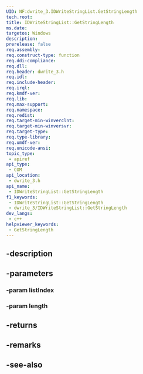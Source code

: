 ```yaml
---
UID: NF:dwrite_3.IDWriteStringList.GetStringLength
tech.root: 
title: IDWriteStringList::GetStringLength
ms.date: 
targetos: Windows
description: 
prerelease: false
req.assembly: 
req.construct-type: function
req.ddi-compliance: 
req.dll: 
req.header: dwrite_3.h
req.idl: 
req.include-header: 
req.irql: 
req.kmdf-ver: 
req.lib: 
req.max-support: 
req.namespace: 
req.redist: 
req.target-min-winverclnt: 
req.target-min-winversvr: 
req.target-type: 
req.type-library: 
req.umdf-ver: 
req.unicode-ansi: 
topic_type:
 - apiref
api_type:
 - COM
api_location:
 - dwrite_3.h
api_name:
 - IDWriteStringList::GetStringLength
f1_keywords:
 - IDWriteStringList::GetStringLength
 - dwrite_3/IDWriteStringList::GetStringLength
dev_langs:
 - c++
helpviewer_keywords:
 - GetStringLength
---
```


## -description

## -parameters

### -param listIndex

### -param length

## -returns

## -remarks

## -see-also

